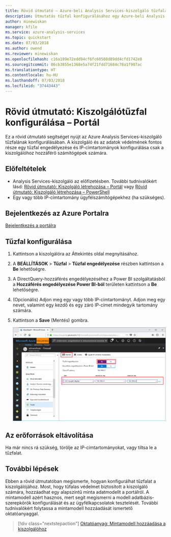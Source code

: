 ```yaml
---
title: Rövid útmutató – Azure-beli Analysis Services-kiszolgáló tűzfalának konfigurálása | Microsoft Docs
description: Útmutatás tűzfal konfigurálásához egy Azure-beli Analysis Services-kiszolgálópéldányhoz.
author: minewiskan
manager: kfile
ms.service: azure-analysis-services
ms.topic: quickstart
ms.date: 07/03/2018
ms.author: owend
ms.reviewer: minewiskan
ms.openlocfilehash: c16a189e72edd94cf6fc60580d89dd4cfd1742e8
ms.sourcegitcommit: 86cb3855e1368e5a74f21fdd71684c78a1f907ac
ms.translationtype: HT
ms.contentlocale: hu-HU
ms.lasthandoff: 07/03/2018
ms.locfileid: "37443443"
---
```

# <a name="quickstart-configure-server-firewall---portal"></a>Rövid útmutató: Kiszolgálótűzfal konfigurálása – Portál

Ez a rövid útmutató segítséget nyújt az Azure Analysis Services-kiszolgáló tűzfalának konfigurálásában. A kiszolgáló és az adatok védelmének fontos része egy tűzfal engedélyezése és IP-címtartományok konfigurálása csak a kiszolgálóhoz hozzáférő számítógépek számára.

## <a name="prerequisites"></a>Előfeltételek

- Analysis Services-kiszolgáló az előfizetésben. További tudnivalókért lásd: [Rövid útmutató: Kiszolgáló létrehozása – Portál](analysis-services-create-server.md) vagy [Rövid útmutató: Kiszolgáló létrehozása – PowerShell](analysis-services-create-powershell.md)
- Egy vagy több IP-címtartomány ügyfélszámítógépekhez (ha szükséges).

## <a name="log-in-to-the-azure-portal"></a>Bejelentkezés az Azure Portalra 

[Bejelentkezés a portálra](https://portal.azure.com)

## <a name="configure-a-firewall"></a>Tűzfal konfigurálása

1. Kattintson a kiszolgálóra az Áttekintés oldal megnyitásához. 
2. A **BEÁLLÍTÁSOK** > **Tűzfal** > **Tűzfal engedélyezése** részben kattintson a **Be** lehetőségre.
3. A DirectQuery-hozzáférés engedélyezéséhez a Power BI szolgáltatásból a **Hozzáférés engedélyezése Power BI-ból** területen kattintson a **Be** lehetőségre.  
4. (Opcionális) Adjon meg egy vagy több IP-címtartományt. Adjon meg egy nevet, valamint egy kezdő és egy záró IP-címet mindegyik tartomány számára. 
5. Kattintson a **Save** (Mentés) gombra.

     ![Tűzfalbeállítások](./media/analysis-services-qs-firewall/aas-qs-firewall.png)

## <a name="clean-up-resources"></a>Az erőforrások eltávolítása

Ha már nincs rá szükség, törölje az IP-címtartományokat, vagy tiltsa le a tűzfalat.

## <a name="next-steps"></a>További lépések
Ebben a rövid útmutatóban megismerte, hogyan konfigurálhat tűzfalat a kiszolgálójához. Most, hogy tűfalas védelmet biztosított a kiszolgáló számára, hozzáadhat egy alapszintű minta adatmodellt a portálról. A mintamodell azért hasznos, mert segít megismerni a modell adatbázis-szerepkörök konfigurálását és az ügyfélkapcsolatok tesztelését. További tudnivalókért folytassa a mintamodell hozzáadását ismertető oktatóanyaggal.

> [!div class="nextstepaction"]
> [Oktatóanyag: Mintamodell hozzáadása a kiszolgálóhoz](analysis-services-create-sample-model.md)
